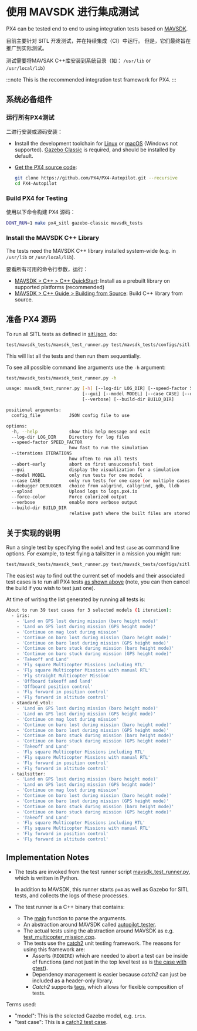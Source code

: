 # 使用 MAVSDK 进行集成测试

PX4 can be tested end to end to using integration tests based on [MAVSDK](https://mavsdk.mavlink.io).

目前主要针对 SITL 开发测试，并在持续集成（CI）中运行。
但是，它们最终旨在推广到实际测试。

测试需要将MAVSAK C++库安装到系统目录（如： <code>/usr/lib</code> or <code>/usr/local/lib</code>）

:::note
This is the recommended integration test framework for PX4.
:::

## 系统必备组件

### 运行所有PX4测试

二进行安装或源码安装：

- Install the development toolchain for [Linux](../dev_setup/dev_env_linux_ubuntu.md) or [macOS](../dev_setup/dev_env_mac.md) (Windows not supported).
  [Gazebo Classic](../sim_gazebo_classic/index.md) is required, and should be installed by default.
- [Get the PX4 source code](../dev_setup/building_px4.md#download-the-px4-source-code):

  ```sh
  git clone https://github.com/PX4/PX4-Autopilot.git --recursive
  cd PX4-Autopilot
  ```

### Build PX4 for Testing

使用以下命令构建 PX4 源码：

```sh
DONT_RUN=1 make px4_sitl gazebo-classic mavsdk_tests
```

### Install the MAVSDK C++ Library

The tests need the MAVSDK C++ library installed system-wide (e.g. in `/usr/lib` or `/usr/local/lib`).

要看所有可用的命令行参数，运行：

- [MAVSDK > C++ > C++ QuickStart](https://mavsdk.mavlink.io/main/en/cpp/quickstart.html): Install as a prebuilt library on supported platforms (recommended)
- [MAVSDK > C++ Guide > Building from Source](https://mavsdk.mavlink.io/main/en/cpp/guide/build.html): Build C++ library from source.

## 准备 PX4 源码

To run all SITL tests as defined in [sitl.json](https://github.com/PX4/PX4-Autopilot/blob/main/test/mavsdk_tests/configs/sitl.json), do:

```sh
test/mavsdk_tests/mavsdk_test_runner.py test/mavsdk_tests/configs/sitl.json --speed-factor 10
```

This will list all the tests and then run them sequentially.

To see all possible command line arguments use the `-h` argument:

```sh
test/mavsdk_tests/mavsdk_test_runner.py -h

usage: mavsdk_test_runner.py [-h] [--log-dir LOG_DIR] [--speed-factor SPEED_FACTOR] [--iterations ITERATIONS] [--abort-early]
                             [--gui] [--model MODEL] [--case CASE] [--debugger DEBUGGER] [--upload] [--force-color]
                             [--verbose] [--build-dir BUILD_DIR]

positional arguments:
  config_file           JSON config file to use

options:
  -h, --help            show this help message and exit
  --log-dir LOG_DIR     Directory for log files
  --speed-factor SPEED_FACTOR
                        how fast to run the simulation
  --iterations ITERATIONS
                        how often to run all tests
  --abort-early         abort on first unsuccessful test
  --gui                 display the visualization for a simulation
  --model MODEL         only run tests for one model
  --case CASE           only run tests for one case (or multiple cases with wildcard '*')
  --debugger DEBUGGER   choice from valgrind, callgrind, gdb, lldb
  --upload              Upload logs to logs.px4.io
  --force-color         Force colorized output
  --verbose             enable more verbose output
  --build-dir BUILD_DIR
                        relative path where the built files are stored
```

## 关于实现的说明

Run a single test by specifying the `model` and test `case` as command line options.
For example, to test flying a tailsitter in a mission you might run:

```sh
test/mavsdk_tests/mavsdk_test_runner.py test/mavsdk_tests/configs/sitl.json --speed-factor 10 --model tailsitter --case 'Fly VTOL mission'
```

The easiest way to find out the current set of models and their associated test cases is to run all PX4 tests [as shown above](#run-all-px4-tests) (note, you can then cancel the build if you wish to test just one).

At time of writing the list generated by running all tests is:

```sh
About to run 39 test cases for 3 selected models (1 iteration):
  - iris:
    - 'Land on GPS lost during mission (baro height mode)'
    - 'Land on GPS lost during mission (GPS height mode)'
    - 'Continue on mag lost during mission'
    - 'Continue on baro lost during mission (baro height mode)'
    - 'Continue on baro lost during mission (GPS height mode)'
    - 'Continue on baro stuck during mission (baro height mode)'
    - 'Continue on baro stuck during mission (GPS height mode)'
    - 'Takeoff and Land'
    - 'Fly square Multicopter Missions including RTL'
    - 'Fly square Multicopter Missions with manual RTL'
    - 'Fly straight Multicopter Mission'
    - 'Offboard takeoff and land'
    - 'Offboard position control'
    - 'Fly forward in position control'
    - 'Fly forward in altitude control'
  - standard_vtol:
    - 'Land on GPS lost during mission (baro height mode)'
    - 'Land on GPS lost during mission (GPS height mode)'
    - 'Continue on mag lost during mission'
    - 'Continue on baro lost during mission (baro height mode)'
    - 'Continue on baro lost during mission (GPS height mode)'
    - 'Continue on baro stuck during mission (baro height mode)'
    - 'Continue on baro stuck during mission (GPS height mode)'
    - 'Takeoff and Land'
    - 'Fly square Multicopter Missions including RTL'
    - 'Fly square Multicopter Missions with manual RTL'
    - 'Fly forward in position control'
    - 'Fly forward in altitude control'
  - tailsitter:
    - 'Land on GPS lost during mission (baro height mode)'
    - 'Land on GPS lost during mission (GPS height mode)'
    - 'Continue on mag lost during mission'
    - 'Continue on baro lost during mission (baro height mode)'
    - 'Continue on baro lost during mission (GPS height mode)'
    - 'Continue on baro stuck during mission (baro height mode)'
    - 'Continue on baro stuck during mission (GPS height mode)'
    - 'Takeoff and Land'
    - 'Fly square Multicopter Missions including RTL'
    - 'Fly square Multicopter Missions with manual RTL'
    - 'Fly forward in position control'
    - 'Fly forward in altitude control'
```

## Implementation Notes

- The tests are invoked from the test runner script [mavsdk_test_runner.py](https://github.com/PX4/PX4-Autopilot/blob/main/test/mavsdk_tests/mavsdk_test_runner.py), which is written in Python.

  In addition to MAVSDK, this runner starts `px4` as well as Gazebo for SITL tests, and collects the logs of these processes.

- The test runner is a C++ binary that contains:
  - The [main](https://github.com/PX4/PX4-Autopilot/blob/main/test/mavsdk_tests/test_main.cpp) function to parse the arguments.
  - An abstraction around MAVSDK called [autopilot_tester](https://github.com/PX4/PX4-Autopilot/blob/main/test/mavsdk_tests/autopilot_tester.h).
  - The actual tests using the abstraction around MAVSDK as e.g. [test_multicopter_mission.cpp](https://github.com/PX4/PX4-Autopilot/blob/main/test/mavsdk_tests/test_multicopter_mission.cpp).
  - The tests use the [catch2](https://github.com/catchorg/Catch2) unit testing framework.
    The reasons for using this framework are:
    - Asserts (`REQUIRE`) which are needed to abort a test can be inside of functions (and not just in the top level test as is [the case with gtest](https://github.com/google/googletest/blob/main/docs/advanced.md#assertion-placement)).
    - Dependency management is easier because _catch2_ can just be included as a header-only library.
    - _Catch2_ supports [tags](https://github.com/catchorg/Catch2/blob/devel/docs/test-cases-and-sections.md#tags), which allows for flexible composition of tests.

Terms used:

- "model": This is the selected Gazebo model, e.g. `iris`.
- "test case": This is a [catch2 test case](https://github.com/catchorg/Catch2/blob/master/docs/test-cases-and-sections.md).
